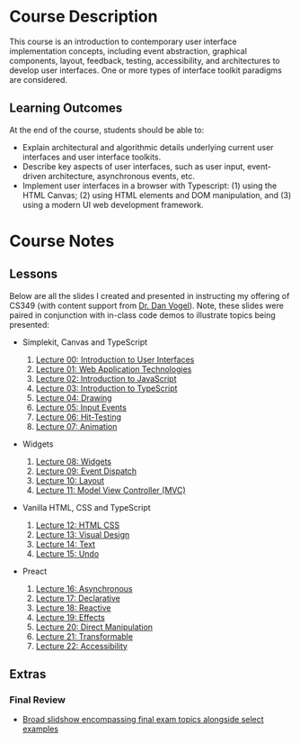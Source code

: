# Course Description
This course is an introduction to contemporary user interface implementation concepts, including event abstraction, graphical components, layout, feedback, testing, accessibility, and architectures to develop user interfaces. One or more types of interface toolkit paradigms are considered.


## Learning Outcomes
At the end of the course, students should be able to:
* Explain architectural and algorithmic details underlying current user interfaces and user interface toolkits.
* Describe key aspects of user interfaces, such as user input, event-driven architecture, asynchronous events, etc.
* Implement user interfaces in a browser with Typescript: (1) using the HTML Canvas; (2) using HTML elements and DOM manipulation, and (3) using a modern UI web development framework.



# Course Notes

## Lessons
Below are all the slides I created and presented in instructing my offering of CS349 (with content support from [Dr. Dan Vogel](https://www.nonsequitoria.com/)). Note, these slides were paired in conjunction with in-class code demos to illustrate topics being presented:

* Simplekit, Canvas and TypeScript
  1. [Lecture 00: Introduction to User Interfaces](https://drive.google.com/file/d/1AI5TZ85CVeU8usbZJMnwIq_BcJlcfiKG/view?usp=drive_link)
  1. [Lecture 01: Web Application Technologies](https://drive.google.com/file/d/1aMNeSNtTxtcuQdKQdsh9rAnxT65lPCkk/view?usp=drive_link)
  1. [Lecture 02: Introduction to JavaScript](https://drive.google.com/file/d/1BtT1v_a3uGSV7PfVARwZrwxmhId7f8jw/view?usp=drive_link)
  1. [Lecture 03: Introduction to TypeScript](https://drive.google.com/file/d/18iEuyg79w5wPVrBMGXpKzgUPr-F9OP7W/view?usp=drive_link)
  1. [Lecture 04: Drawing](https://drive.google.com/file/d/11ajLff-H9x0fVwsKIq1PGbWvjgTmK71X/view?usp=drive_link)
  1. [Lecture 05: Input Events](https://drive.google.com/file/d/1EnWabvfjKO43cluDLc2CWmQ4syc2q85l/view?usp=drive_link)
  1. [Lecture 06: Hit-Testing](https://drive.google.com/file/d/1IPxseUW9vSHDF8QbAP-l8rDVnb4LfdGx/view?usp=drive_link)
  1. [Lecture 07: Animation](https://drive.google.com/file/d/1GiT5aqFMl9fvs_py5X1rRyygyrqzBoD5/view?usp=drive_link)

* Widgets
  1. [Lecture 08: Widgets](https://drive.google.com/file/d/12nHv7NVT2kki1OVLwhhag61szKVbEPpB/view?usp=drive_link)
  1. [Lecture 09: Event Dispatch](https://drive.google.com/file/d/1dkDqwr7Affano5brSxPtOR4B7YwrRcye/view?usp=drive_link)
  1. [Lecture 10: Layout](https://drive.google.com/file/d/1Pjd3QHkjDybjtLkJyB_kDw0bMzf2ocIE/view?usp=drive_link)
  1. [Lecture 11: Model View Controller (MVC)](https://drive.google.com/file/d/1DF_L3GhQ93HXdgIsnOFwWnTL3Ty1PTCn/view?usp=drive_link)

* Vanilla HTML, CSS and TypeScript
  1. [Lecture 12: HTML CSS](https://drive.google.com/file/d/1-1HKH_VdV3dcZEAKhRUvSs7_No2vfUIq/view?usp=drive_link)
  1. [Lecture 13: Visual Design](https://drive.google.com/file/d/18s3EIyyZ7mImXz9_xGEjRBH-YJO68NJJ/view?usp=drive_link)
  1. [Lecture 14: Text](https://drive.google.com/file/d/18FkovmZ3fcsFy5gz7pInR7DSLhZF6pXb/view?usp=drive_link)
  1. [Lecture 15: Undo](https://drive.google.com/file/d/15qgDFlN3gVtkhX1P2dPPHc7I-SpM5Su8/view?usp=drive_link)

* Preact
  1. [Lecture 16: Asynchronous](https://drive.google.com/file/d/1-pke8lUeOyMdb0eK9XbHKJmA0cQJ3_jM/view?usp=drive_link)
  1. [Lecture 17: Declarative](https://drive.google.com/file/d/1MpX23QcaqAX6tHrNjcuos3ZYTIHDw84f/view?usp=drive_link)
  1. [Lecture 18: Reactive](https://drive.google.com/file/d/1UBEs4P3BAWRjIyO3cADjiJvLKO8aI0IX/view?usp=drive_link)
  1. [Lecture 19: Effects](https://drive.google.com/file/d/1AvF_0J9mYY48Js74WexLq02-baplttOu/view?usp=drive_link)
  1. [Lecture 20: Direct Manipulation](https://drive.google.com/file/d/1AtqghCzNE4R8hFxKBTtvGhu9h-m497mb/view?usp=drive_link)
  1. [Lecture 21: Transformable](https://drive.google.com/file/d/1Q3pTwsfCJjy7gt1UcL9l0pfLjyshJsfQ/view?usp=drive_link)
  1. [Lecture 22: Accessibility](https://drive.google.com/file/d/1tz1xjEAWAYQHVcsTHpiLao20yF61QVK4/view?usp=drive_link)


## Extras

### Final Review
* [Broad slidshow encompassing final exam topics alongside select examples](https://drive.google.com/file/d/15rAsv2Pmk9G6j5RIk8WXZDIQbC44RjFx/view?usp=drive_link)
